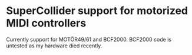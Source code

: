 # SuperCollider support for motorized MIDI controllers

Currently support for MOTÖR49/61 and BCF2000.
BCF2000 code is untested as my hardware died recently.


